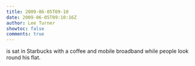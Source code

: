 ```yaml
---
title: 2009-06-05T09-10
date: 2009-06-05T09:10:16Z
author: Lee Turner
showtoc: false
comments: true
---
```


is sat in Starbucks with a coffee and mobile broadband while people look round his flat.


